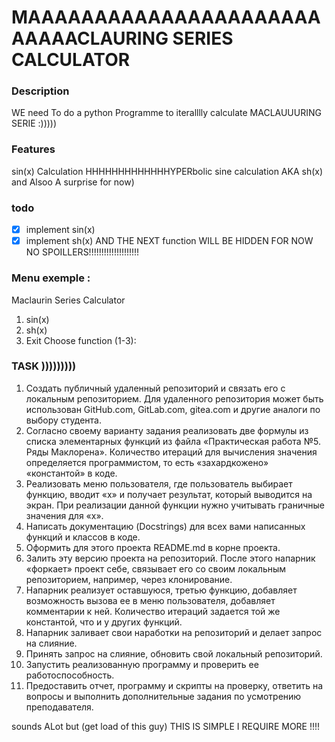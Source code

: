 # MAAAAAAAAAAAAAAAAAAAAAAAAAAACLAURING SERIES CALCULATOR 

### Description 
WE need To do a python Programme to iteralllly calculate MACLAUUURING SERIE :)))))

### Features
sin(x) Calculation
HHHHHHHHHHHHHYPERbolic sine calculation AKA sh(x)
and Alsoo A surprise for now)

### todo 
-[x] implement sin(x)
-[x] implement sh(x)
AND THE NEXT function WILL BE HIDDEN FOR NOW NO SPOILLERS!!!!!!!!!!!!!!!!!!!!

### Menu exemple :

Maclaurin Series Calculator
1. sin(x)
2. sh(x)
3. Exit
Choose function (1-3): 

### TASK )))))))))

1. Создать публичный удаленный репозиторий и связать его с локальным
репозиторием. Для удаленного репозитория может быть использован
GitHub.com, GitLab.com, gitea.com и другие аналоги по выбору студента.
2. Согласно своему варианту задания реализовать две формулы из списка
элементарных функций из файла «Практическая работа №5. Ряды Маклорена».
Количество итераций для вычисления значения определяется программистом, то
есть «захардкожено» «константой» в коде.
3. Реализовать меню пользователя, где пользователь выбирает функцию,
вводит «x» и получает результат, который выводится на экран. При реализации
данной функции нужно учитывать граничные значения для «x».
4. Написать документацию (Docstrings) для всех вами написанных
функций и классов в коде.
5. Оформить для этого проекта README.md в корне проекта.
6. Залить эту версию проекта на репозиторий. После этого напарник
«форкает» проект себе, связывает его со своим локальным репозиторием,
например, через клонирование.
7. Напарник реализует оставшуюся, третью функцию, добавляет
возможность вызова ее в меню пользователя, добавляет комментарии к ней.
Количество итераций задается той же константой, что и у других функций.
8. Напарник заливает свои наработки на репозиторий и делает запрос на
слияние.
9. Принять запрос на слияние, обновить свой локальный репозиторий.
10. Запустить реализованную программу и проверить ее
работоспособность.
11. Предоставить отчет, программу и скрипты на проверку, ответить на
вопросы и выполнить дополнительные задания по усмотрению преподавателя.

sounds ALot but (get load of this guy) THIS IS SIMPLE I REQUIRE MORE !!!!



